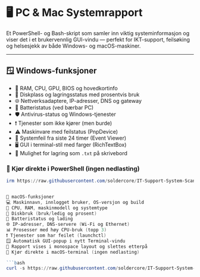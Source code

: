 # 🖥️ PC & Mac Systemrapport

Et PowerShell- og Bash-skript som samler inn viktig systeminformasjon og viser det i et brukervennlig GUI-vindu — perfekt for IKT-support, feilsøking og helsesjekk av både Windows- og macOS-maskiner.

---

## 🪟 Windows-funksjoner

- 🧠 RAM, CPU, GPU, BIOS og hovedkortinfo  
- 💽 Diskplass og lagringsstatus med prosentvis bruk  
- 🌐 Nettverksadaptere, IP-adresser, DNS og gateway  
- 🔋 Batteristatus (ved bærbar PC)  
- 🛡️ Antivirus-status og Windows-tjenester  
- ❗ Tjenester som ikke kjører (men burde)  
- ⚠️ Maskinvare med feilstatus (PnpDevice)  
- 🧾 Systemfeil fra siste 24 timer (Event Viewer)  
- 🖥️ GUI i terminal-stil med farger (RichTextBox)  
- 💾 Mulighet for lagring som `.txt` på skrivebord

### 🚀 Kjør direkte i PowerShell (ingen nedlasting)

```powershell
irm https://raw.githubusercontent.com/soldercore/IT-Support-System-Scanner/main/main.ps1 | iex


🍏 macOS-funksjoner
💻 Maskinnavn, innlogget bruker, OS-versjon og build
🧠 CPU, RAM, maskinmodell og systemtype
💽 Diskbruk (bruk/ledig og prosent)
🔋 Batteristatus og lading
🌐 IP-adresser, DNS-servere (Wi-Fi og Ethernet)
📊 Prosesser med høy CPU-bruk (topp 3)
❗ Tjenester som har feilet (launchctl)
🪟 Automatisk GUI-popup i nytt Terminal-vindu
🧾 Rapport vises i monospace layout og slettes etterpå
🚀 Kjør direkte i macOS-terminal (ingen nedlasting)

```bash
curl -s https://raw.githubusercontent.com/soldercore/IT-Support-System-Scanner/main/mac-systemrapport.sh | b
